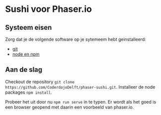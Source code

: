 # Sushi voor Phaser.io

## Systeem eisen

Zorg dat je de volgende software op je sytemeem hebt geinstalleerd:

- [git](https://git-scm.com/downloads)
- [node en npm](https://nodejs.org/en/download/)


## Aan de slag

Checkout de repository `git clone https://github.com/CoderdojoDelft/phaser-sushi.git`.
Installeer de node packages `npm install`.

Probeer het uit door nu `npm run serve` in te typen. Er wordt als het goed is een browser geopend met daarin een voorbeeld van phaser.io.
